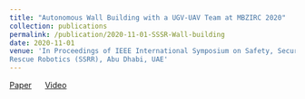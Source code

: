 ```yaml
---
title: "Autonomous Wall Building with a UGV-UAV Team at MBZIRC 2020"
collection: publications
permalink: /publication/2020-11-01-SSSR-Wall-building
date: 2020-11-01
venue: 'In Proceedings of IEEE International Symposium on Safety, Security, and
Rescue Robotics (SSRR), Abu Dhabi, UAE'
---
```

[Paper](http://www.ais.uni-bonn.de/papers/SSRR_2020_Lenz_MBZIRC_Challenge2.pdf)&nbsp;&nbsp;&nbsp;&nbsp;&nbsp;&nbsp;[Video](http://www.ais.uni-bonn.de/videos/SSRR_2020_Lenz)